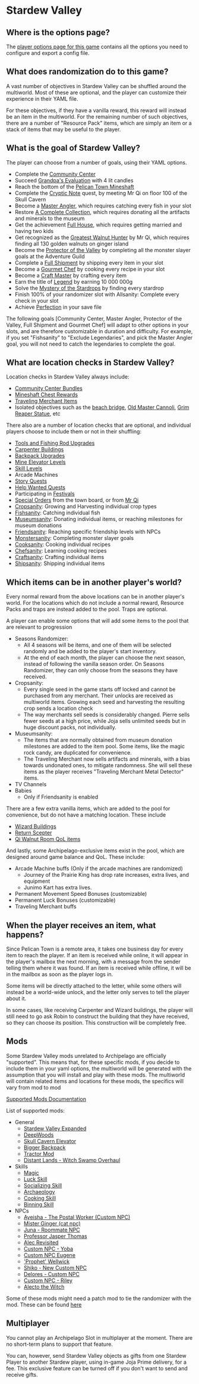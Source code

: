 # Stardew Valley

## Where is the options page?

The [player options page for this game](../player-options) contains all the options you need to configure and export a
config file.

## What does randomization do to this game?

A vast number of objectives in Stardew Valley can be shuffled around the multiworld. Most of these are optional, and the
player can customize their experience in their YAML file.

For these objectives, if they have a vanilla reward, this reward will instead be an item in the multiworld. For the remaining
number of such objectives, there are a number of "Resource Pack" items, which are simply an item or a stack of items that 
may be useful to the player.

## What is the goal of Stardew Valley?

The player can choose from a number of goals, using their YAML options.
- Complete the [Community Center](https://stardewvalleywiki.com/Bundles)
- Succeed [Grandpa's Evaluation](https://stardewvalleywiki.com/Grandpa) with 4 lit candles
- Reach the bottom of the [Pelican Town Mineshaft](https://stardewvalleywiki.com/The_Mines)
- Complete the [Cryptic Note](https://stardewvalleywiki.com/Secret_Notes#Secret_Note_.2310) quest, by meeting Mr Qi on 
floor 100 of the Skull Cavern
- Become a [Master Angler](https://stardewvalleywiki.com/Fish), which requires catching every fish in your slot
- Restore [A Complete Collection](https://stardewvalleywiki.com/Museum), which requires donating all the artifacts and 
minerals to the museum
- Get the achievement [Full House](https://stardewvalleywiki.com/Children), which requires getting married and having two kids
- Get recognized as the [Greatest Walnut Hunter](https://stardewvalleywiki.com/Golden_Walnut) by Mr Qi, which requires 
finding all 130 golden walnuts on ginger island
- Become the [Protector of the Valley](https://stardewvalleywiki.com/Adventurer%27s_Guild#Monster_Eradication_Goals) by 
completing all the monster slayer goals at the Adventure Guild
- Complete a [Full Shipment](https://stardewvalleywiki.com/Shipping#Collection) by shipping every item in your slot
- Become a [Gourmet Chef](https://stardewvalleywiki.com/Cooking) by cooking every recipe in your slot
- Become a [Craft Master](https://stardewvalleywiki.com/Crafting) by crafting every item
- Earn the title of [Legend](https://stardewvalleywiki.com/Gold) by earning 10 000 000g 
- Solve the [Mystery of the Stardrops](https://stardewvalleywiki.com/Stardrop) by finding every stardrop 
- Finish 100% of your randomizer slot with Allsanity: Complete every check in your slot
- Achieve [Perfection](https://stardewvalleywiki.com/Perfection) in your save file

The following goals [Community Center, Master Angler, Protector of the Valley, Full Shipment and Gourmet Chef] will adapt 
to other options in your slots, and are therefore customizable in duration and difficulty. For example, if you set "Fishsanity" 
to "Exclude Legendaries", and pick the Master Angler goal, you will not need to catch the legendaries to complete the goal.

## What are location checks in Stardew Valley?

Location checks in Stardew Valley always include:
- [Community Center Bundles](https://stardewvalleywiki.com/Bundles)
- [Mineshaft Chest Rewards](https://stardewvalleywiki.com/The_Mines#Remixed_Rewards)
- [Traveling Merchant Items](https://stardewvalleywiki.com/Traveling_Cart)
- Isolated objectives such as the [beach bridge](https://stardewvalleywiki.com/The_Beach#Tide_Pools), 
[Old Master Cannoli](https://stardewvalleywiki.com/Secret_Woods#Old_Master_Cannoli), 
[Grim Reaper Statue](https://stardewvalleywiki.com/Golden_Scythe), etc

There also are a number of location checks that are optional, and individual players choose to include them or not in their shuffling:
- [Tools and Fishing Rod Upgrades](https://stardewvalleywiki.com/Tools)
- [Carpenter Buildings](https://stardewvalleywiki.com/Carpenter%27s_Shop#Farm_Buildings)
- [Backpack Upgrades](https://stardewvalleywiki.com/Tools#Other_Tools)
- [Mine Elevator Levels](https://stardewvalleywiki.com/The_Mines#Staircases)
- [Skill Levels](https://stardewvalleywiki.com/Skills)
- Arcade Machines
- [Story Quests](https://stardewvalleywiki.com/Quests#List_of_Story_Quests)
- [Help Wanted Quests](https://stardewvalleywiki.com/Quests#Help_Wanted_Quests)
- Participating in [Festivals](https://stardewvalleywiki.com/Festivals)
- [Special Orders](https://stardewvalleywiki.com/Quests#List_of_Special_Orders) from the town board, or from 
[Mr Qi](https://stardewvalleywiki.com/Quests#List_of_Mr._Qi.27s_Special_Orders)
- [Cropsanity](https://stardewvalleywiki.com/Crops): Growing and Harvesting individual crop types
- [Fishsanity](https://stardewvalleywiki.com/Fish): Catching individual fish
- [Museumsanity](https://stardewvalleywiki.com/Museum): Donating individual items, or reaching milestones for museum donations
- [Friendsanity](https://stardewvalleywiki.com/Friendship): Reaching specific friendship levels with NPCs
- [Monstersanity](https://stardewvalleywiki.com/Adventurer%27s_Guild#Monster_Eradication_Goals): Completing monster slayer goals
- [Cooksanity](https://stardewvalleywiki.com/Cooking): Cooking individual recipes
- [Chefsanity](https://stardewvalleywiki.com/Cooking#Recipes): Learning cooking recipes
- [Craftsanity](https://stardewvalleywiki.com/Crafting): Crafting individual items
- [Shipsanity](https://stardewvalleywiki.com/Shipping): Shipping individual items

## Which items can be in another player's world?

Every normal reward from the above locations can be in another player's world.
For the locations which do not include a normal reward, Resource Packs and traps are instead added to the pool. Traps are optional.

A player can enable some options that will add some items to the pool that are relevant to progression
- Seasons Randomizer:
  * All 4 seasons will be items, and one of them will be selected randomly and be added to the player's start inventory. 
  * At the end of each month, the player can choose the next season, instead of following the vanilla season order. On 
Seasons Randomizer, they can only choose from the seasons they have received.
- Cropsanity:
  * Every single seed in the game starts off locked and cannot be purchased from any merchant. Their unlocks are received 
  as multiworld items. Growing each seed and harvesting the resulting crop sends a location check
  * The way merchants sell seeds is considerably changed. Pierre sells fewer seeds at a high price, while Joja sells 
  unlimited seeds but in huge discount packs, not individually.
- Museumsanity:
  * The items that are normally obtained from museum donation milestones are added to the item pool. Some items, like the 
  magic rock candy, are duplicated for convenience.
  * The Traveling Merchant now sells artifacts and minerals, with a bias towards undonated ones, to mitigate randomness. 
  She will sell these items as the player receives "Traveling Merchant Metal Detector" items.
- TV Channels
- Babies
  * Only if Friendsanity is enabled

There are a few extra vanilla items, which are added to the pool for convenience, but do not have a matching location. These include
- [Wizard Buildings](https://stardewvalleywiki.com/Wizard%27s_Tower#Buildings)
- [Return Scepter](https://stardewvalleywiki.com/Return_Scepter)
- [Qi Walnut Room QoL items](https://stardewvalleywiki.com/Qi%27s_Walnut_Room#Stock)

And lastly, some Archipelago-exclusive items exist in the pool, which are designed around game balance and QoL. These include:
- Arcade Machine buffs (Only if the arcade machines are randomized)
  - Journey of the Prairie King has drop rate increases, extra lives, and equipment
  - Junimo Kart has extra lives.
- Permanent Movement Speed Bonuses (customizable)
- Permanent Luck Bonuses (customizable)
- Traveling Merchant buffs

## When the player receives an item, what happens?

Since Pelican Town is a remote area, it takes one business day for every item to reach the player. If an item is received 
while online, it will appear in the player's mailbox the next morning, with a message from the sender telling them where 
it was found. If an item is received while offline, it will be in the mailbox as soon as the player logs in.

Some items will be directly attached to the letter, while some others will instead be a world-wide unlock, and the letter 
only serves to tell the player about it.

In some cases, like receiving Carpenter and Wizard buildings, the player will still need to go ask Robin to construct the 
building that they have received, so they can choose its position. This construction will be completely free.

## Mods

Some Stardew Valley mods unrelated to Archipelago are officially "supported".
This means that, for these specific mods, if you decide to include them in your yaml options, the multiworld will be generated 
with the assumption that you will install and play with these mods. The multiworld will contain related items and locations 
for these mods, the specifics will vary from mod to mod

[Supported Mods Documentation](https://github.com/agilbert1412/StardewArchipelago/blob/5.x.x/Documentation/Supported%20Mods.md)

List of supported mods:

- General
  * [Stardew Valley Expanded](https://www.nexusmods.com/stardewvalley/mods/3753)
  * [DeepWoods](https://www.nexusmods.com/stardewvalley/mods/2571)
  * [Skull Cavern Elevator](https://www.nexusmods.com/stardewvalley/mods/963)
  * [Bigger Backpack](https://www.nexusmods.com/stardewvalley/mods/1845)
  * [Tractor Mod](https://www.nexusmods.com/stardewvalley/mods/1401)
  * [Distant Lands - Witch Swamp Overhaul](https://www.nexusmods.com/stardewvalley/mods/18109)
- Skills
  * [Magic](https://www.nexusmods.com/stardewvalley/mods/2007)
  * [Luck Skill](https://www.nexusmods.com/stardewvalley/mods/521)
  * [Socializing Skill](https://www.nexusmods.com/stardewvalley/mods/14142)
  * [Archaeology](https://www.nexusmods.com/stardewvalley/mods/15793)
  * [Cooking Skill](https://www.nexusmods.com/stardewvalley/mods/522)
  * [Binning Skill](https://www.nexusmods.com/stardewvalley/mods/14073)
- NPCs
  * [Ayeisha - The Postal Worker (Custom NPC)](https://www.nexusmods.com/stardewvalley/mods/6427)
  * [Mister Ginger (cat npc)](https://www.nexusmods.com/stardewvalley/mods/5295)
  * [Juna - Roommate NPC](https://www.nexusmods.com/stardewvalley/mods/8606)
  * [Professor Jasper Thomas](https://www.nexusmods.com/stardewvalley/mods/5599)
  * [Alec Revisited](https://www.nexusmods.com/stardewvalley/mods/10697)
  * [Custom NPC - Yoba](https://www.nexusmods.com/stardewvalley/mods/14871)
  * [Custom NPC Eugene](https://www.nexusmods.com/stardewvalley/mods/9222)
  * ['Prophet' Wellwick](https://www.nexusmods.com/stardewvalley/mods/6462)
  * [Shiko - New Custom NPC](https://www.nexusmods.com/stardewvalley/mods/3732)
  * [Delores - Custom NPC](https://www.nexusmods.com/stardewvalley/mods/5510)
  * [Custom NPC - Riley](https://www.nexusmods.com/stardewvalley/mods/5811)
  * [Alecto the Witch](https://www.nexusmods.com/stardewvalley/mods/10671)
  
Some of these mods might need a patch mod to tie the randomizer with the mod. These can be found 
[here](https://github.com/Witchybun/SDV-Randomizer-Content-Patcher/releases)

## Multiplayer

You cannot play an Archipelago Slot in multiplayer at the moment. There are no short-term plans to support that feature.

You can, however, send Stardew Valley objects as gifts from one Stardew Player to another Stardew player, using in-game 
Joja Prime delivery, for a fee. This exclusive feature can be turned off if you don't want to send and receive gifts.
